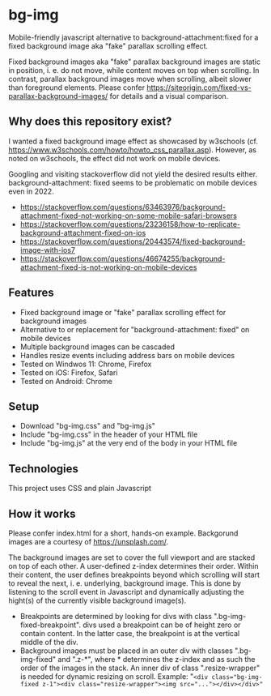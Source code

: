 # bg-img
Mobile-friendly javascript alternative to background-attachment:fixed for a fixed background image aka "fake" parallax scrolling effect.

Fixed background images aka "fake" parallax background images are static in position, i. e. do not move, while content moves on top when scrolling. In contrast, parallax background images move when scrolling, albeit slower than foreground elements. Please confer https://siteorigin.com/fixed-vs-parallax-background-images/ for details and a visual comparison.

## Why does this repository exist?
I wanted a fixed background image effect as showcased by w3schools (cf. https://www.w3schools.com/howto/howto_css_parallax.asp). However, as noted on w3schools, the effect did not work on mobile devices.

Googling and visiting stackoverflow did not yield the desired results either. background-attachment: fixed seems to be problematic on mobile devices even in 2022.
* https://stackoverflow.com/questions/63463976/background-attachment-fixed-not-working-on-some-mobile-safari-browsers
* https://stackoverflow.com/questions/23236158/how-to-replicate-background-attachment-fixed-on-ios
* https://stackoverflow.com/questions/20443574/fixed-background-image-with-ios7
* https://stackoverflow.com/questions/46674255/background-attachment-fixed-is-not-working-on-mobile-devices

## Features
* Fixed background image or "fake" parallax scrolling effect for background images
* Alternative to or replacement for "background-attachment: fixed" on mobile devices
* Multiple background images can be cascaded
* Handles resize events including address bars on mobile devices 
* Tested on Windwos 11: Chrome, Firefox
* Tested on iOS: Firefox, Safari
* Tested on Android: Chrome

## Setup
* Download "bg-img.css" and "bg-img.js"
* Include "bg-img.css" in the header of your HTML file
* Include "bg-img.js" at the very end of the body in your HTML file

## Technologies
This project uses CSS and plain Javascript

## How it works
Please confer index.html for a short, hands-on example. Backgorund images are a courtesy  of https://unsplash.com/.

The background images are set to cover the full viewport and are stacked on top of each other. A user-defined z-index determines their order. Within their content, the user defines breakpoints beyond which scrolling will start to reveal the next, i. e. underlying, background image. This is done by listening to the scroll event in Javascript and dynamically adjusting the hight(s) of the currently visible background image(s).

* Breakpoints are determined by looking for divs with class ".bg-img-fixed-breakpoint". divs used a breakpoint can be of height zero or contain content. In the latter case, the breakpoint is at the vertical middle of the div.
* Background images must be placed in an outer div with classes ".bg-img-fixed" and ".z-\*", where \* determines the z-index and as such the order of the images in the stack. An inner div of class ".resize-wrapper" is needed for dynamic resizing on scroll. Example: "`<div class="bg-img-fixed z-1"><div class="resize-wrapper"><img src="..."></div></div>"`
